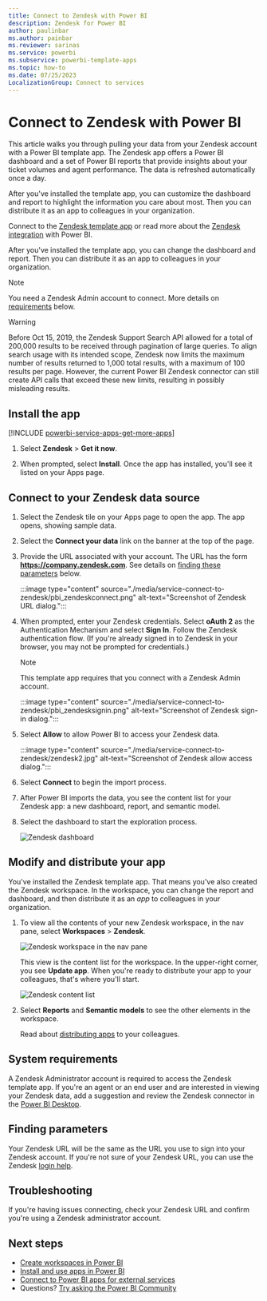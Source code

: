 ```yaml
---
title: Connect to Zendesk with Power BI
description: Zendesk for Power BI
author: paulinbar
ms.author: painbar
ms.reviewer: sarinas
ms.service: powerbi
ms.subservice: powerbi-template-apps
ms.topic: how-to
ms.date: 07/25/2023
LocalizationGroup: Connect to services
---
```

# Connect to Zendesk with Power BI

This article walks you through pulling your data from your Zendesk account with a Power BI template app. The Zendesk app offers a Power BI dashboard and a set of Power BI reports that provide insights about your ticket volumes and agent performance. The data is refreshed automatically once a day. 

After you've installed the template app, you can customize the dashboard and report to highlight the information you care about most. Then you can distribute it as an app to colleagues in your organization.

Connect to the [Zendesk template app](https://app.powerbi.com/groups/me/getapps/services/pbi-contentpacks.pbiapps-zendesk) or read more about the [Zendesk integration](https://powerbi.microsoft.com/integrations/zendesk) with Power BI.

After you've installed the template app, you can change the dashboard and report. Then you can distribute it as an app to colleagues in your organization.

>[!NOTE]
>You need a Zendesk Admin account to connect. More details on [requirements](#system-requirements) below.

>[!WARNING]
>Before Oct 15, 2019, the Zendesk Support Search API allowed for a total of 200,000 results to be received through pagination of large queries. To align search usage with its intended scope, Zendesk now limits the maximum number of results returned to 1,000 total results, with a maximum of 100 results per page. However, the current Power BI Zendesk connector can still create API calls that exceed these new limits, resulting in possibly misleading results.

## Install the app

[!INCLUDE [powerbi-service-apps-get-more-apps](../includes/powerbi-service-apps-get-more-apps.md)]

1. Select **Zendesk** \> **Get it now**.

1. When prompted, select **Install**. Once the app has installed, you'll see it listed on your Apps page.

## Connect to your Zendesk data source

1. Select the Zendesk tile on your Apps page to open the app. The app opens, showing sample data.

1. Select the **Connect your data** link on the banner at the top of the page.

1. Provide the URL associated with your account. The URL has the form **https://company.zendesk.com**. See details on [finding these parameters](#finding-parameters) below.
   
   :::image type="content" source="./media/service-connect-to-zendesk/pbi_zendeskconnect.png" alt-text="Screenshot of Zendesk URL dialog.":::

1. When prompted, enter your Zendesk credentials.  Select **oAuth 2** as the Authentication Mechanism and select **Sign In**. Follow the Zendesk authentication flow. (If you're already signed in to Zendesk in your browser, you may not be prompted for credentials.)
   
   > [!NOTE]
   > This template app requires that you connect with a Zendesk Admin account. 
   > 
   
   :::image type="content" source="./media/service-connect-to-zendesk/pbi_zendesksignin.png" alt-text="Screenshot of Zendesk sign-in dialog.":::

1. Select **Allow** to allow Power BI to access your Zendesk data.
   
   :::image type="content" source="./media/service-connect-to-zendesk/zendesk2.jpg" alt-text="Screenshot of Zendesk allow access dialog.":::

1. Select **Connect** to begin the import process. 

1. After Power BI imports the data, you see the content list for your Zendesk app: a new dashboard, report, and semantic model.

1. Select the dashboard to start the exploration process.

    ![Zendesk dashboard](media/service-connect-to-zendesk/power-bi-zendesk-dashboard.png)
   
## Modify and distribute your app

You've installed the Zendesk template app. That means you've also created the Zendesk workspace. In the workspace, you can change the report and dashboard, and then distribute it as an *app* to colleagues in your organization. 

1. To view all the contents of your new Zendesk workspace, in the nav pane, select **Workspaces** > **Zendesk**. 

    ![Zendesk workspace in the nav pane](media/service-connect-to-zendesk/power-bi-zendesk-workspace-left-nav.png)

    This view is the content list for the workspace. In the upper-right corner, you see **Update app**. When you're ready to distribute your app to your colleagues, that's where you'll start. 

    ![Zendesk content list](media/service-connect-to-zendesk/power-bi-zendesk-content-list.png)

2. Select **Reports** and **Semantic models** to see the other elements in the workspace.

    Read about [distributing apps](../collaborate-share/service-create-distribute-apps.md) to your colleagues.

## System requirements
A Zendesk Administrator account is required to access the Zendesk template app. If you're an agent or an end user and are interested in viewing your Zendesk data, add a suggestion and review the Zendesk connector in the [Power BI Desktop](desktop-connect-to-data.md).

## Finding parameters
Your Zendesk URL will be the same as the URL you use to sign into your Zendesk account. If you're not sure of your Zendesk URL, you can use the Zendesk [login help](https://www.zendesk.com/login/).

## Troubleshooting
If you're having issues connecting, check your Zendesk URL and confirm you're using a Zendesk administrator account.

## Next steps

* [Create workspaces in Power BI](../collaborate-share/service-create-the-new-workspaces.md)
* [Install and use apps in Power BI](../consumer/end-user-apps.md)
* [Connect to Power BI apps for external services](service-connect-to-services.md)
* Questions? [Try asking the Power BI Community](https://community.powerbi.com/)
